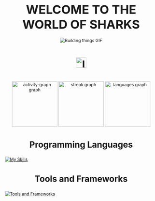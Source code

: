 <div align="center">
  <h1 style="font-size: 40px; font-weight: bold; margin-bottom: 20px; animation: animate 2s linear infinite;">WELCOME TO THE WORLD OF SHARKS</h1>
</div>
<div align="center">
  <img src="https://media.giphy.com/media/v1.Y2lkPTc5MGI3NjExNWdrazBrZTMxcXBqMHoyaWNnamVrcnJvb3VhbW5memR1aTQ1Njg1NiZlcD12MV9pbnRlcm5hbF9naWZfYnlfaWQmY3Q9Zw/spAa4a5kR6ZRGoy5Te/giphy.gif" alt="Building things GIF" />
</div>
<h4 align="center" style="font-size: 34px;"><strong> <img src="https://upload.wikimedia.org/wikipedia/en/4/41/Flag_of_India.svg" alt="India Flag" style="width: 34px; vertical-align: middle;"></strong></h4>



<div align="center">
  <img src="https://github-readme-activity-graph.vercel.app/graph?username=Sachan-aditya&theme=github-dark" height="150" alt="activity-graph graph" />
  <img src="https://streak-stats.demolab.com?user=Sachan-aditya&locale=en&mode=daily&theme=github_dark&hide_border=false&border_radius=5" height="150" alt="streak graph" />
  <img src="https://github-readme-stats.vercel.app/api/top-langs?username=Sachan-aditya&locale=en&hide_title=false&layout=compact&card_width=320&langs_count=5&theme=github_dark&hide_border=false" height="150" alt="languages graph" />
</div>

<h2 align="center" style="font-size: 28px;"><strong>Programming Languages</strong></h2>

  [![My Skills](https://skillicons.dev/icons?i=java,angular,dart,c,flutter,cpp,js,html,svelte)](https://skillicons.dev)
</div>

<h2 align="center" style="font-size: 28px;"><strong>Tools and Frameworks</strong></h2>

  [![Tools and Frameworks](https://skillicons.dev/icons?i=spring,hibernate,firebase,git,maven,gradle,idea,java,redis,mysql,kafka,docker,kubernetes,appwrite,androidstudio,bash,mongodb,postman,redhat)](https://skillicons.dev)
</div>
</div>

